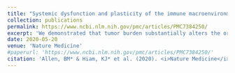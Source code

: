 ```yaml
---
title: "Systemic dysfunction and plasticity of the immune macroenvironment in cancer models"
collection: publications
permalink: https://www.ncbi.nlm.nih.gov/pmc/articles/PMC7384250/
excerpt: 'We demonstrated that tumor burden substantially alters the organization and function of the peripheral immune landscape beyond the tumor microenvironment.'
date: 2020-05-20
venue: 'Nature Medicine'
#paperurl: 'https://www.ncbi.nlm.nih.gov/pmc/articles/PMC7384250/'
citation: 'Allen, BM* & Hiam, KJ* et al. (2020). <i>Nature Medicine</i>. * Co-First Authors.'
---
```


